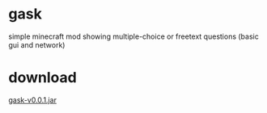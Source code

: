 gask
====

simple minecraft mod showing multiple-choice or freetext questions (basic gui and network)

download
====
[gask-v0.0.1.jar](releases/gask-v0.0.1.jar?raw=true)

